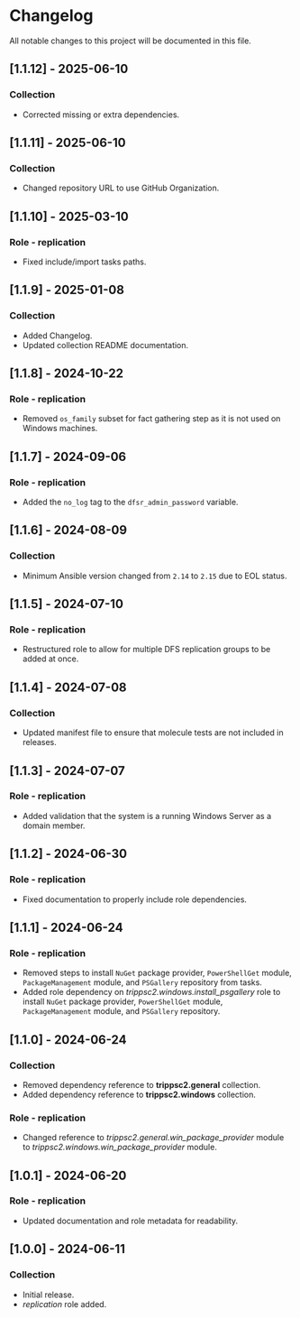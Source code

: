 # Changelog

All notable changes to this project will be documented in this file.

## [1.1.12] - 2025-06-10

### Collection

- Corrected missing or extra dependencies.

## [1.1.11] - 2025-06-10

### Collection

- Changed repository URL to use GitHub Organization.

## [1.1.10] - 2025-03-10

### Role - replication

- Fixed include/import tasks paths.

## [1.1.9] - 2025-01-08

### Collection

- Added Changelog.
- Updated collection README documentation.

## [1.1.8] - 2024-10-22

### Role - replication

- Removed `os_family` subset for fact gathering step as it is not used on Windows machines.

## [1.1.7] - 2024-09-06

### Role - replication

- Added the `no_log` tag to the `dfsr_admin_password` variable.

## [1.1.6] - 2024-08-09

### Collection

- Minimum Ansible version changed from `2.14` to `2.15` due to EOL status.

## [1.1.5] - 2024-07-10

### Role - replication

- Restructured role to allow for multiple DFS replication groups to be added at once.

## [1.1.4] - 2024-07-08

### Collection

- Updated manifest file to ensure that molecule tests are not included in releases.

## [1.1.3] - 2024-07-07

### Role - replication

- Added validation that the system is a running Windows Server as a domain member.

## [1.1.2] - 2024-06-30

### Role - replication

- Fixed documentation to properly include role dependencies.

## [1.1.1] - 2024-06-24

### Role - replication

- Removed steps to install `NuGet` package provider, `PowerShellGet` module, `PackageManagement` module, and `PSGallery` repository from tasks.
- Added role dependency on *trippsc2.windows.install_psgallery* role to install `NuGet` package provider, `PowerShellGet` module, `PackageManagement` module, and `PSGallery` repository.

## [1.1.0] - 2024-06-24

### Collection

- Removed dependency reference to **trippsc2.general** collection.
- Added dependency reference to **trippsc2.windows** collection.

### Role - replication

- Changed reference to *trippsc2.general.win_package_provider* module to *trippsc2.windows.win_package_provider* module.

## [1.0.1] - 2024-06-20

### Role - replication

- Updated documentation and role metadata for readability.

## [1.0.0] - 2024-06-11

### Collection

- Initial release.
- *replication* role added.
